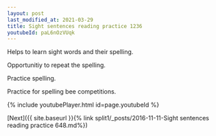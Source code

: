 ```yaml
---
layout: post
last_modified_at: 2021-03-29
title: Sight sentences reading practice 1236
youtubeId: paL6nOzVUqk
---
```

 
 
Helps to learn sight words and their spelling.

Opportunitiy to repeat the spelling. 

Practice spelling. 
 
Practice for spelling bee competitions. 
 
{% include youtubePlayer.html id=page.youtubeId %}
 
 

[Next]({{ site.baseurl }}{% link  split1/_posts/2016-11-11-Sight sentences reading practice 648.md%})
 
